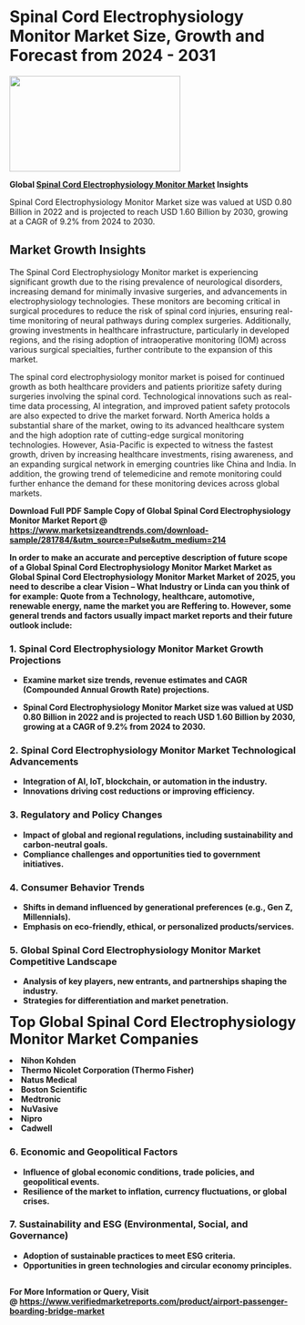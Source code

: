 <H1>Spinal Cord Electrophysiology Monitor Market Size, Growth and Forecast from 2024 - 2031</H1><img class="aligncenter size-medium wp-image-584254" src="https://thirdeyenews.in/wp-content/uploads/2024/09/Global-Market-Research-300x168.jpeg" alt="" width="300" height="168" /><p><strong>Global&nbsp;<a href="https://www.marketsizeandtrends.com/download-sample/281784/&amp;utm_source=Pulse&amp;utm_medium=214">Spinal Cord Electrophysiology Monitor Market</a> Insights</strong></p><p>Spinal Cord Electrophysiology Monitor Market size was valued at USD 0.80 Billion in 2022 and is projected to reach USD 1.60 Billion by 2030, growing at a CAGR of 9.2% from 2024 to 2030.</p><p><h2>Market Growth Insights</h2> <p>The Spinal Cord Electrophysiology Monitor market is experiencing significant growth due to the rising prevalence of neurological disorders, increasing demand for minimally invasive surgeries, and advancements in electrophysiology technologies. These monitors are becoming critical in surgical procedures to reduce the risk of spinal cord injuries, ensuring real-time monitoring of neural pathways during complex surgeries. Additionally, growing investments in healthcare infrastructure, particularly in developed regions, and the rising adoption of intraoperative monitoring (IOM) across various surgical specialties, further contribute to the expansion of this market.</p> <p><strong></strong></p> <p>The spinal cord electrophysiology monitor market is poised for continued growth as both healthcare providers and patients prioritize safety during surgeries involving the spinal cord. Technological innovations such as real-time data processing, AI integration, and improved patient safety protocols are also expected to drive the market forward. North America holds a substantial share of the market, owing to its advanced healthcare system and the high adoption rate of cutting-edge surgical monitoring technologies. However, Asia-Pacific is expected to witness the fastest growth, driven by increasing healthcare investments, rising awareness, and an expanding surgical network in emerging countries like China and India. In addition, the growing trend of telemedicine and remote monitoring could further enhance the demand for these monitoring devices across global markets.</p> <p><strong></p><p><span class=""><strong>Download Full PDF Sample Copy of Global Spinal Cord Electrophysiology Monitor Market Report</strong> @ <a href="https://www.marketsizeandtrends.com/download-sample/281784/&amp;utm_source=Pulse&amp;utm_medium=214" target="_blank">https://www.marketsizeandtrends.com/download-sample/281784/&amp;utm_source=Pulse&amp;utm_medium=214</a></span></p><p>In order to make an accurate and perceptive description of future scope of a Global&nbsp;Spinal Cord Electrophysiology Monitor Market Market as Global&nbsp;Spinal Cord Electrophysiology Monitor Market Market of 2025, you need to describe a clear Vision &ndash; What Industry or Linda can you think of for example: Quote from a Technology, healthcare, automotive, renewable energy, name the market you are Reffering to. However, some general trends and factors usually impact market reports and their future outlook include:</p><h3>1.&nbsp;<strong>Spinal Cord Electrophysiology Monitor Market Growth Projections</strong></h3><ul><li>Examine market size trends, revenue estimates and CAGR (Compounded Annual Growth Rate) projections.</li><li><p>Spinal Cord Electrophysiology Monitor Market size was valued at USD 0.80 Billion in 2022 and is projected to reach USD 1.60 Billion by 2030, growing at a CAGR of 9.2% from 2024 to 2030.</p></li></ul><h3>2.&nbsp;<strong>Spinal Cord Electrophysiology Monitor Market Technological Advancements</strong></h3><ul><li>Integration of AI, IoT, blockchain, or automation in the industry.</li><li>Innovations driving cost reductions or improving efficiency.</li></ul><h3>3.&nbsp;<strong>Regulatory and Policy Changes</strong></h3><ul><li>Impact of global and regional regulations, including sustainability and carbon-neutral goals.</li><li>Compliance challenges and opportunities tied to government initiatives.</li></ul><h3>4.&nbsp;<strong>Consumer Behavior Trends</strong></h3><ul><li>Shifts in demand influenced by generational preferences (e.g., Gen Z, Millennials).</li><li>Emphasis on eco-friendly, ethical, or personalized products/services.</li></ul><h3>5.&nbsp;<strong>Global Spinal Cord Electrophysiology Monitor Market Competitive Landscape</strong></h3><ul><li>Analysis of key players, new entrants, and partnerships shaping the industry.</li><li>Strategies for differentiation and market penetration.</li></ul><p data-pm-slice="1 1 []"><span style="color: inherit; font-family: inherit; font-size: 25px;">Top Global Spinal Cord Electrophysiology Monitor Market Companies</span></p><div class="" data-test-id=""><p><li>Nihon Kohden</li><li> Thermo Nicolet Corporation (Thermo Fisher)</li><li> Natus Medical</li><li> Boston Scientific</li><li> Medtronic</li><li> NuVasive</li><li> Nipro</li><li> Cadwell</li></p></div><h3>6.&nbsp;<strong>Economic and Geopolitical Factors</strong></h3><ul><li>Influence of global economic conditions, trade policies, and geopolitical events.</li><li>Resilience of the market to inflation, currency fluctuations, or global crises.</li></ul><h3>7.&nbsp;<strong>Sustainability and ESG (Environmental, Social, and Governance)</strong></h3><ul><li>Adoption of sustainable practices to meet ESG criteria.</li><li>Opportunities in green technologies and circular economy principles.</li></ul><h2><strong style="font-size: 14px;">For More Information or Query, Visit @&nbsp;</strong><a style="background-color: #ffffff; font-size: 14px;" href="https://www.marketsizeandtrends.com/report/spinal-cord-electrophysiology-monitor-market/" target="_blank">https://www.verifiedmarketreports.com/product/airport-passenger-boarding-bridge-market</a></h2>
